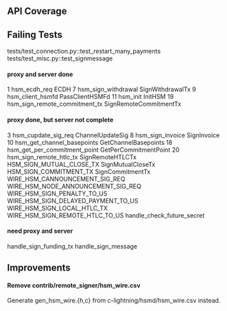 
API Coverage
----------------------------------------------------------------

## Failing Tests

tests/test_connection.py::test_restart_many_payments
tests/test_misc.py::test_signmessage


#### proxy and server done

1   hsm_ecdh_req						ECDH
7   hsm_sign_withdrawal					SignWithdrawalTx
9   hsm_client_hsmfd					PassClientHSMFd
11  hsm_init							InitHSM
19  hsm_sign_remote_commitment_tx		SignRemoteCommitmentTx

#### proxy done, but server not complete

3   hsm_cupdate_sig_req					ChannelUpdateSig
8   hsm_sign_invoice					SignInvoice
10  hsm_get_channel_basepoints			GetChannelBasepoints
18  hsm_get_per_commitment_point		GetPerCommitmentPoint
20  hsm_sign_remote_htlc_tx				SignRemoteHTLCTx
    HSM_SIGN_MUTUAL_CLOSE_TX			SignMutualCloseTx
    HSM_SIGN_COMMITMENT_TX				SignCommitmentTx
    WIRE_HSM_CANNOUNCEMENT_SIG_REQ
    WIRE_HSM_NODE_ANNOUNCEMENT_SIG_REQ
    WIRE_HSM_SIGN_PENALTY_TO_US
    WIRE_HSM_SIGN_DELAYED_PAYMENT_TO_US
    WIRE_HSM_SIGN_LOCAL_HTLC_TX
    WIRE_HSM_SIGN_REMOTE_HTLC_TO_US
    handle_check_future_secret

#### need proxy and server

handle_sign_funding_tx
handle_sign_message

Improvements
----------------------------------------------------------------

#### Remove contrib/remote_signer/hsm_wire.csv

Generate gen_hsm_wire.{h,c} from c-lightning/hsmd/hsm_wire.csv instead.
  
